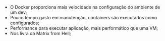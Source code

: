 * O Docker proporciona mais velocidade na configuração do ambiente de um dev;
* Pouco tempo gasto em manutenção, containers são executados como configurados;
* Performance para executar aplicação, mais performático que uma VM;
* Nos livra da Matrix from Hell;